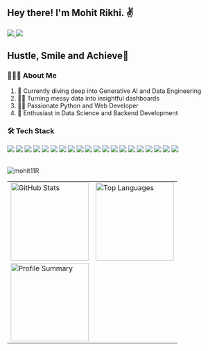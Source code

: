 <h2> Hey there! I'm Mohit Rikhi. ✌️</h2>


<a href="https://www.linkedin.com/in/mohit-11r/">
    <img src="https://img.shields.io/badge/-LinkedIn-0e76a8?style=flat-square&logo=Linkedin&logoColor=white" />
  </a> 
   <a href="https://www.hackerrank.com/Mohit_11">
    <img src="https://img.shields.io/badge/-HackerRank-green?style=flat-square&logo=Hackerrank&logoColor=white"/>
  </a>
<!--   <a href="https://www.codechef.com/users/mohit_0011">
    <img src="https://img.shields.io/badge/-Codechef-brown?style=flat-square&logo=Codechef&logoColor=white"/>
  </a> -->

<br>
<h2> Hustle, Smile and Achieve🎯</h2>
<h3> 👨🏻‍💻 About Me </h3>

1. 🔭 Currently diving deep into Generative AI and Data Engineering
2. 🕵️‍♂️ Turning messy data into insightful dashboards
3. 👨‍💻 Passionate Python and Web Developer
4. 🌱 Enthusiast in Data Science and Backend Development

<h3>🛠 Tech Stack</h3>
<div>
    <img src="https://img.shields.io/badge/python-%2314354C.svg?style=for-the-badge&logo=python&logoColor=white">
    <img src="https://img.shields.io/badge/postgres-%23316192.svg?style=for-the-badge&logo=postgresql&logoColor=white">
    <img src="https://img.shields.io/badge/scikit--learn-%23F7931E.svg?style=for-the-badge&logo=scikit-learn&logoColor=white">
    <img src="https://img.shields.io/badge/pandas-%23150458.svg?style=for-the-badge&logo=pandas&logoColor=white">
    <img src="https://img.shields.io/badge/numpy-%23013243.svg?style=for-the-badge&logo=numpy&logoColor=white">
    <img src="https://img.shields.io/badge/git-%23F05033.svg?style=for-the-badge&logo=git&logoColor=white">
    <img src="https://img.shields.io/badge/PowerBI-F2C811?style=for-the-badge&logo=Power%20BI&logoColor=white">
    <img src="https://img.shields.io/badge/SQLite-07405E?style=for-the-badge&logo=sqlite&logoColor=white">
    <img src="https://img.shields.io/badge/Jupyter-F37626.svg?&style=for-the-badge&logo=Jupyter&logoColor=white">
    <img src="https://img.shields.io/badge/CSS3-%231572B6.svg?style=for-the-badge&logo=css3&logoColor=white">
    <img src="https://img.shields.io/badge/html5-%23E34F26.svg?style=for-the-badge&logo=html5&logoColor=white">
    <img src="https://img.shields.io/badge/java-%23ED8B00.svg?style=for-the-badge&logo=java&logoColor=white">
    <img src="https://img.shields.io/badge/javascript-%23323330.svg?style=for-the-badge&logo=javascript&logoColor=%23F7DF1E">
    <img src="https://img.shields.io/badge/Plotly-%233F4F75.svg?style=for-the-badge&logo=plotly&logoColor=white">
    <img src="https://img.shields.io/badge/SciPy-%230C55A5.svg?style=for-the-badge&logo=scipy&logoColor=%white">
    <img src="https://img.shields.io/badge/Microsoft_Excel-217346?style=for-the-badge&logo=microsoft-excel&logoColor=white">
    <img src="https://img.shields.io/badge/MongoDB-%234ea94b.svg?style=for-the-badge&logo=mongodb&logoColor=white">
    <img src="https://img.shields.io/badge/bootstrap-%23563D7C.svg?style=for-the-badge&logo=bootstrap&logoColor=white">
    <img src="https://img.shields.io/badge/flask-%23000.svg?style=for-the-badge&logo=flask&logoColor=white">
    <img src="https://img.shields.io/badge/mysql-%2300f.svg?style=for-the-badge&logo=mysql&logoColor=white">
</div>

<br>

<!--
<a href="https://github.com/mohit11R">
 <img align="center" src="https://github-readme-stats.vercel.app/api?username=mohit11R&show_icons=true&theme=light&line_height=27" alt="Mohit's github stats"/>
</a>
-->
<p align="left"> <img src="https://komarev.com/ghpvc/?username=mohit11R&label=Profile%20views&color=0e75b6&style=flat" alt="mohit11R" /> </p>


<table width="100%">
  <tr>
    <td>
      <img height="180em" src="https://github-readme-stats.vercel.app/api?username=mohit11R&show_icons=true&hide_border=true&theme=onedark" alt="GitHub Stats" />
    </td>
    <td>
      <img height="180em" src="https://github-readme-stats.vercel.app/api/top-langs/?username=mohit11R&show_icons=true&hide_border=true&layout=compact&langs_count=8&theme=onedark" alt="Top Languages" />
    </td>
  </tr>
  <tr>
    <td>
      <img height="180em" src="https://github-profile-summary-cards.vercel.app/api/cards/profile-details?username=mohit11R&theme=dracula" alt="Profile Summary" />
    </td>
<!--     <td>
<!--       <img src="https://github-readme-streak-stats.herokuapp.com/?user=mohit11R&theme=tokyonight" /> -->
<!--     </td> -->
  </tr>
</table>


     
  </tr>
  </tr>
 <table>
